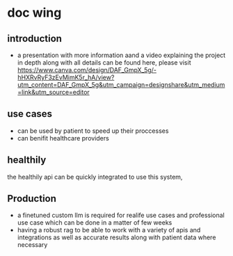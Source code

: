 # doc wing


## introduction

- a presentation with more information aand a video explaining the project in depth along with all details  can be found here, please visit
https://www.canva.com/design/DAF_GmpX_5g/-hHXRvRyF3zEvMimK5r_hA/view?utm_content=DAF_GmpX_5g&utm_campaign=designshare&utm_medium=link&utm_source=editor

## use cases
- can be used by patient to speed up their proccesses
- can benifit healthcare providers

## healthily
the healthily api can be quickly integrated to use this system,

## Production

- a finetuned custom llm is required for realife use cases and professional use case which can be done in a matter of few weeks
- having a robust rag to be able to work with a variety of apis and integrations as well as accurate results along with patient data where necessary

